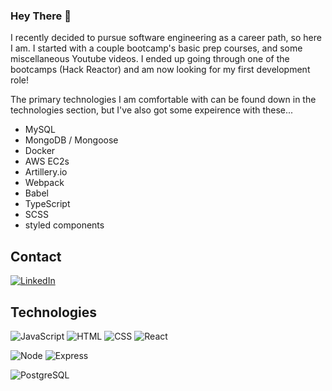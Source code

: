 ### Hey There 👋

I recently decided to pursue software engineering as a career path, so here I am. I started with a couple bootcamp's basic prep courses, and some miscellaneous Youtube videos. I ended up going through one of the bootcamps (Hack Reactor) and am now looking for my first development role!

The primary technologies I am comfortable with can be found down in the technologies section, but I've also got some expeirence with these...
- MySQL
- MongoDB / Mongoose
- Docker
- AWS EC2s
- Artillery.io
- Webpack
- Babel
- TypeScript
- SCSS
- styled components

<!--
**AlexArms/AlexArms** is a ✨ _special_ ✨ repository because its `README.md` (this file) appears on your GitHub profile.

Here are some ideas to get you started:

- 🔭 I’m currently working on ...
- 🌱 I’m currently learning ...
- 👯 I’m looking to collaborate on ...
- 🤔 I’m looking for help with ...
- 💬 Ask me about ...
- 📫 How to reach me: ...
- 😄 Pronouns: ...
- ⚡ Fun fact: ...
-->

## Contact

[![LinkedIn](https://img.shields.io/badge/LinkedIn-0077B5?style=for-the-badge&logo=linkedin&logoColor=white)](https://www.linkedin.com/in/alexarms/)
<!-- [![Foo](http://www.google.com.au/images/nav_logo7.png)](http://google.com.au/) -->

## Technologies

![JavaScript](https://img.shields.io/badge/JavaScript-323330?style=for-the-badge&logo=javascript&logoColor=F7DF1E)
![HTML](https://img.shields.io/badge/HTML5-E34F26?style=for-the-badge&logo=html5&logoColor=white)
![CSS](https://img.shields.io/badge/CSS3-1572B6?style=for-the-badge&logo=css3&logoColor=white)
![React](https://img.shields.io/badge/React-20232A?style=for-the-badge&logo=react&logoColor=61DAFB)

![Node](https://img.shields.io/badge/Node.js-43853D?style=for-the-badge&logo=node.js&logoColor=white)
![Express](https://img.shields.io/badge/Express.js-404D59?style=for-the-badge)

![PostgreSQL](https://img.shields.io/badge/PostgreSQL-316192?style=for-the-badge&logo=postgresql&logoColor=white)


